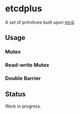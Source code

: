 # etcdplus

A set of primitives built upon [etcd](https://github.com/coreos/etcd).

## Usage

### Mutex

### Read-write Mutex

### Double Barrier

## Status

Work in progress.